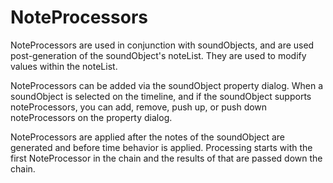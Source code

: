 # NoteProcessors

NoteProcessors are used in conjunction with soundObjects, and are used
post-generation of the soundObject's noteList. They are used to modify
values within the noteList.

NoteProcessors can be added via the soundObject property dialog. When a
soundObject is selected on the timeline, and if the soundObject supports
noteProcessors, you can add, remove, push up, or push down
noteProcessors on the property dialog.

NoteProcessors are applied after the notes of the soundObject are
generated and before time behavior is applied. Processing starts with
the first NoteProcessor in the chain and the results of that are passed
down the chain.
